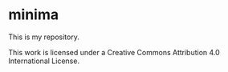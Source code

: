 # minima
This is my repository. 

This work is licensed under a Creative Commons Attribution 4.0 International License.
